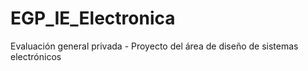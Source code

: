 # EGP_IE_Electronica
Evaluación general privada - Proyecto del área de diseño de sistemas electrónicos
